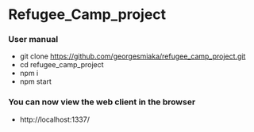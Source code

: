 # Refugee_Camp_project

### User manual
- git clone https://github.com/georgesmiaka/refugee_camp_project.git
- cd refugee_camp_project
- npm i
- npm start

### You can now view the web client in the browser 
- http://localhost:1337/
